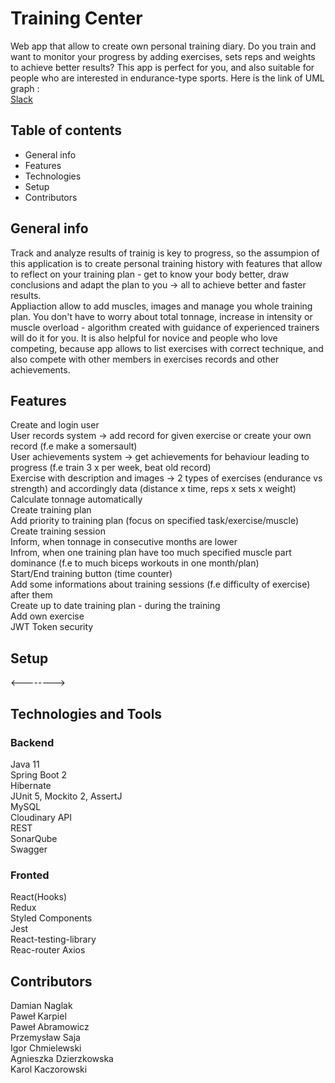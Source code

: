 # Training Center 

Web app that allow to create own personal training diary. Do you train and want to monitor your progress by adding exercises, sets reps and weights to achieve better results? This app is perfect for you, and also suitable for people who are interested in endurance-type sports.
Here is the link of UML graph : <br>
[Slack](https://viewer.diagrams.net/?highlight=0000ff&edit=_blank&layers=1&nav=1&title=uml#R7V1bc6M40%2F41qZq9sIvz4TI%2BzCS1OW2cvDtzSYxs8wVbXsDJeH79J3EUksCYgHFmyFRNghCykR493Wp1ty7k8frnN8%2Farm6hDdwLSbB%2FXsiTCwn96CL6hUv2SYmsRCVLz7GjMjErmDm%2FQFwoxKU7xwZ%2BrmIAoRs423zhHG42YB7kyizPg%2B%2F5agvo5j91ay0BUzCbWy5b%2Bq9jB6u4VNTM7MYVcJar%2BKMNSYtuvFjz16UHd5v48y4keRH%2BRLfXVtJW%2FKL%2ByrLhO1EkTy%2FksQdhEP21%2FjkGLu7cpNui574W3E2%2Ftwc2QZUHngePv8y3p8XSXmrgYX8Fje3LwNCjZt4sdweS9wi%2FbbBPeghs7Evc0ejKdqw13NhPK2dzIY%2FQja8O%2Bgx5IkZX8ehKCrpcBevsTuDtv5MXP9CFMFSTywmGk5Be7ZOrn07wnfibeApdZQ%2Fhi%2BQZtlfijvLhzpvHb%2FS%2B%2FxEo039e%2Fx49LQcuCK6u3%2BBAjcFneUsQlHSZEvcQsHPAijv9G4BrgF4CVXgn4KTFIPCAawXOWx57VgzhZfps2twDdNB7SEI83xTViB6JZ9tAkfV8G9Frxo%2BRaKBaUnUh35KcfMWkpagjmJYQFKw9UW2LK%2FhkDfQH0Q9ZUYjHY7BpngKbMcYGwlAQ8zjT9FKk4YsH4DnoNYFH4rcG0iuhlttJelXYJkTdCWxNCmyKQIGtKmw1Graq3CFsuTzCMup0%2FQJsG9gsetFY3FgvSKTmMGm5zhJheDJHaMDQGr0BL3CQyLqMb6wd28ZtjDzgO7%2Bsl7A9jKP4rVDj6uhCnaTIwg2Anzx5Gj%2BciSkShCXTksVN3DyaSIimtNwoiR9DUVIFLhY%2BCD44ZqWTgxi0ARbx0N7%2FG8r%2B542Dv8mFfIn%2BH1HF6GVlEXc%2FfuY90hWSuuEb5Cqs2AavihpbHWoMKzfFd3005sndGf47d3cLPB9uLPcRzKFn%2B2nNB7qcQi1CEsLHyA88%2BArG0IVeWC7b2ouGBl4eLRDxEuVIJZLmcwLXLlgEHFQHcIub3VpzZ7O8CetMlKzkMdbBcBFEzy7ckPZXaC4AzPgeDKygcC6MELzHmIjRrJDG6FrMrsOJsoVeMIYb9FaWE%2BIfWH7wDvygjJ6ZeVU4LWSZJq6EEwm%2BTZXiFaFwijTDkTMlNxGORb0pnVDAHqPEZWJ0KAhaXpTqeipbi9RGfEVL5voSVhU%2Bg2JIS1i5toQVGFmtVpKwTXGxKZ8ClSTCFEpZ07U6CEuBjlo0CLBjzVI5gHeOKlkI2IM4VDvU9ExJHJqSkP6IeSwh6TOUFTP90Yx6IDWNQ3BvGaSicIqFc33SMrXuMCDKEi3r6pKRqNADzTTV9kAn43rGQvJUa01RqioKk1VpF%2FAzmCWiJtVDn6GxLQ1bE4bf%2Fk%2BZ3nyfOqPZ6tYSN4PX3dvbQGPAV7yY%2FO1AyO2RqvaOThlQo9UxTZSGpqnUZEFNKVo8dGH14A6LyK6gzwOh9ZFmdKhG0atFXVXrYcdgBGhFO29jwPgj5Se%2FKz6D%2BDRprtGVutBTTwe90pU7Ab0nbN1xNssH19owMPTfnTUqx4bVBdwEs%2FhOJZNsZLyarxzXvrH2cIeH1w%2Bs%2BWtyNVpBz%2FmFmrUS0KLbXpAAWsvVmOEnY7yFNl7wkOBNpIpurZ%2B5ijcWNlmFBXPoutbWd17S11ijDnc2IxgEcB1XKjLWFZv3CidAdWsYI9DSDQHSGpZUylnDVKEY0R%2ByhqkcGzB6ILGK3sDNkjSgBjGSZsD3HbjJzKc3jo%2FtsC4e86d8JVS8jOyJWTshCiZWAIhPQriKSrJqiPsOV9p6DoJQ4AD%2Bt3mIbu95X8MG%2FtxztkH4LROTceA5%2BZe2ncXCme9c3EZcaUIU9YZiZmqUE9PhCZO4VWgVp4ektDQ9dIWZHoc2Cno%2B7YxP04KDgGltdyFRYiryKeofsFkGK3o3iiSwWa4Oj8YQTe48azMHSTNMG9N8DV4j852PxrOwhTFxO3u8575q3JfySPPcJzTAfVzFnbX10kjsma8j5jNpW7MhcZivtX3VMsNBReLbWOtMrUtwNf0JvLnj57S7d9ZxgO%2BFELsg8JwCPLAFgYO1vPChsMpjvoxbm2isJzoGtaWk8SGe4wK3NZ5jHe4YadkT3bkQnaZ1TnQia2CpzHQpshKqGy5BcIdqfPkrv%2BJEY45q5WgvX8hWTitS7Bc4a5DxXnpF1cg%2F3dNdNbozKwO6C7rj72eKLOHllfue7c6F7dIdkUNw0bW20CIdx3bVLGpxYz3dHLmMzOZu44TThIWZS5EncWz7FDth8Ysf3sSPB7mTTXxdF4eCmPmySXlGEmUVe%2Fpl9xvb3U9ReTYxDezWyKeNaSiemWUhDUiHVnODdE4hDXzdnB0yWuOegMBy3N5u352aI2q0ewbPbi%2FwtGKjLSklcaRUpq%2BsABqs1SPeeOQHnaj%2Fg9Lt5fd%2BEVVnEVUdQCU6DRcualuLKJPd5mGNmD3BdEUwCrMzmHjqHVx3N8Ewpa6ZFRdSlM06qUYXc83WJAtF6kMdg%2FoFN6yPac%2BncJ%2FIV%2FxEWutiLF1cMnb%2BIlHcM%2BUh2mne3tQEVXqrR8f%2F3%2BWlI47vXu7egfr0NhuwHhR%2Fg%2F0TmK82zn87MHXBGnCEZU%2BWJyNLM3km3Uw0WHVMNNsiSy5ojvOiQCugIOwA0trUcwqDjdL5%2BRFK4aOjNUphJSkz3M2myNDydiU1iXRsILCRtBqVTYWOIjry6%2F%2BBLtbMvCIyAUp6lzksuOsQVlJVVVh6adWd7cCozEetGQ9YaZXzT7aIvdmH8CLTi%2FMKvH%2B9eQQ%2B8N4KN3NfWd0p8RoMVWyiLum9l6pcS%2BIpxgewF5pVTRafUGiKJ5GaH0x6hqWtkOzbRI8qonlCaZvYCc46s5RGxxjpUs1oJU2kWlIFZZjsPzUfsMTv8tNm44sznmXY1BS5IjqP3l5sEJfyZ8AlHTqui3VxSXtCKObJcamcJBMfmZLFoICpfgJgKsZnACZNmKZecx2jJZG9JDANg8n9ciKMcoI9s3i3M1qkCH%2FUIoXx4xI5FjVuNIfRlvZ3ZJwn7Z5PR0Qm62Cht7nVsbnVCIWsCCCtNQCdOkGZmK4ZYqlmHJSGZQnKOCuLuMVT2fE%2BRSYzuTyTmZTPZEYpZJVzJJjC0FSzVqj0zpJmDGWV%2BBIUpttOoMDaAZmI9jMSrX%2BW%2FY8RrTIvoyg3ULK1nX31uN2qRFjGtyNRSwTzxrZmfjDwhfwVCVXEoPg2ES%2FHpjaw9veLfwF4TZuZWHs%2FKSLrHcqvEKLtCYeIpAEk5O0Fmhn%2Bqvh%2BQfaEXVzE5paY7Dwr58YQh6d8iT4pTPGLv1IuYmYDA9DrI7VTM7QXntyeCxYbcMr4evZEfUY%2BWGmIwUk2ako966sGs%2FDC8CbHhOEx3lJZ%2BF1c6%2BlQPF5Kh0xbxa7NAs%2F7ClT1hO5p8hDlfKJtH5Ylr9dh%2FvyeGRkg2xYwFlxm1OYGeFk0w4w0L4oib3HP82duzd3qOFpEvYb6H33TYgMRrvLsuXUVsrS7iwboN2Ka0lnbuEt8a%2BqYKLAGound820ke%2BhsGz35nAv5CFXJR29LKUtD3UmDy%2FXtlOCT2%2Fun6%2Fu7nj4qxwmnk7FxAlFac%2BrkZP1O%2BSOvdPfscSbsYVYlDzpzd3OoYZ1HbqdP00eCPP6%2Bvrmny3oqqaqJpNOycSZpbatK4mR0wkxCLrZ7CjkTCjF4OZC5wZz0GSiN4UVm98Zn0%2FH93WRGqiDXd89PU7Lk6v75cdYTSVUiSWdl40Sit0YkrHdNppKQQZM9m3TEJhIdDcA1pvBNbq3xicTyCdZBvj1e3pL88XD%2FnKeY0eVj7vJ%2B8uPf6fW3q6eeZCqTTBM5xrlwaY1kVM7RuSnJXJSmmu95pjueETh6y4l5RuXsgF7OfpBKy3RyjRXfTGe5fJwQl9d3s8u7aU8vlf32mkhve1p60Vkd5vn2Blv1p9%2Bmd5OeU3g75MYc8HfIXwxVUUv9AD9gilU5uW3TQAgSLLLSFqVwjgR%2FWjl4R3npWVu844Nj7dH8wUVw4%2BLXQT0Qnr4yJIhl7Fo%2BrrJCX9rFXxznTBMc7NPzgltGD8%2FnOw%2F9XkMPXwYrfDQRahJvoI8xJCEuxf95wN6F2%2BrZV1hvXeycuY%2BqEp%2Fr4CcBGhYr%2BsRgBdbo18KD6%2BgqbA%2B7UwlfooLw063w%2F52%2Fs9z4lXZr%2F6%2BcvYj3Z9w1Vujzil4FWGG%2FWMulB5aJDxP04q8M%2FTg7C7Uvj9%2Fg9%2FpjUPjDCzql41YPdzAeNdsJDcLDso%2Fjhrjy%2Frxe4HkId7htKwy%2BtTYYB%2F5uuURoiU46Gof4TGFkw%2FeN79iAgFH0ZTEvAFzvy9x15q9hYxiL%2BCsnKCaxdWu9gvi5Odzu0%2Fo%2BCH%2BFc2DnJx8%2Bc62wTQzfr44bz5bpTyzdIkaQhOfHm78qC%2FWU0opI8NMK9VB%2BRaJFlKsL%2BVRifkTI83mb9mRujrclhrcZALR3MHMnB94yMTaKREnFyjFdjHLPNNVyGJfO2TtPvHyLR%2FHFhVhBIkYsSlSSDqfwqcZPpneY648f01Tb48fuYH99fnp%2BnGKSnl7iv1hLca9pIyGj4n%2FctWb4E%2FcNUR79NKOBD%2Biw0PQMdwLwMs%2BtWW7idAk%2BlNhggokDglQrWECIfyEGD99kDe0d6m9ah3r2AVY7tx5EqmioiWO93YOZR9bDCgYw1mpG0MZtZVF9X7ZJ2FORFhw%2F4u%2FXSZ9aG8vd%2F0IfW6LPPQIrfCxx9cdf0Y10upcdwjLW2XnPzfZ%2BECryECtqFsI9eMvlPombRL9V%2FCJRwiA8jmG0A37H7c7HawdREF7xx4Jgzv%2Boq72dhh%2Bkfcar%2BABsGEWGlbzwzAVgO4CDqCJfx833RdSTe%2FdXOICECksOZvimSIKHPng%2B4oV8Tpmq5px0ihVMyt9G86vOIeX0%2FhGNkM8jTRzzwf%2FOrHGweY3w7PLu87sittqRkZdleZw6SbVmSnouJlLLSyZdNYaCZtRTkETmPHS9ooLbSvI1%2FiCx7l9Rrqxea%2BouMSiFGk1n1aMTJwbV2d0yXJ%2Fjpl6ewgDJIoCLHqzCg7NW0LVxOCJ834S1OFWQ6PErNbLbbvNNVBTRf1LITTktnGfIzbNked%2BnI%2Bf5yvpP%2F%2B%2BrfD%2F7h3tAXIuid5hLalBN9ApDScklGxKT5AjHpleoJJW5vcRLaMXtTaNDqcyYFmS1bgJU5sAbtcsDb%2FhdzZoxyoCb2J9sy18BO0MsYX0iTFNSEX4VXcmpj6YhlqO4bloO7jtLFWEod4lCGjoyfVpXdU1QONRUg9k1uBjjJUttH2OaQWAszAXTUlZJbjyG9hlQZipIClCpWGRJGZo6kd6sdvpnBsK0W0zLuOP4cpbhbgPDJQYJJjQmyWoD6TUruIQby51mpR8UyS2shvkTkLMaLj2w5CAYPwo8mU4NXp%2FeVLljeuP4fsaDxICNODKOPv2Nc4RcgYL%2FEi8TeZFhZdOg6NC4I4znxx4G9yGdOpmtRL%2BG6%2FiPdqsXLQjOqF9P262nPEohbyXUxAN2wkYlcEJmh7OvdWkE%2FJ2YkLelHeYdCedGb9brzKwn0mvaqhETTex5lqrHZBAnfOsPhuoYKAK1Pc7JtMe3rNGGjeaAwpLKB7LYrnf%2B3AX%2B9eYNum%2BAaIbIt3cb1uEl2HNwGh1%2Bkr7r%2BFbyUG%2FsZZWoUh5o3NjbRF5l%2FmqKAeR456OJ2%2FNX9%2FxFB%2B1U5a9G0s%2BV2BqbYa9d5OIT3Y78fXqeqbZYqw6lI2mmvcN7WOsV9sDqY5DPgGfY03iMqluQrYUGiqxcqhSC3HNI1Y1psbph51xCAUVW%2Flz1BHKGBGJ2H1sssistOofS9d34queLynzR2tqmNb5QWF%2BrGfrqPVGcDVFwszeemCkU1tH49vKGzN74dRoV9FRRjSqUs84yULqpTIDAesEzdY73JPp0%2FJ1Thygx%2B0G6WZE6aF%2Fx5lDDUkd6%2FElq2sjtGhGnkgAi%2BKd3qT3G%2BtEavZht0Yt03OFjtZx3Ekec7KAwwhvH1C%2FK%2FXEqOseWDkjbjjbhqVuZK5eg5giBmeZVt5qRbjEkWk2jVNKT6%2FShicgmPeyLciE72uu1zstJsWNbBsKo%2FWZ9f1j32fPy%2FYln0afz%2FWFdRs%2FL96exfj1tt57k3G3i%2BEWROthdPqULbnL0z3k7AClqnkvzLIbWWsIQMV36I9VjbFGkD%2Bpmsvs3xMpiqifQp0A1xcTv%2Bx%2BBMv3n9e%2FR03LgguDq%2Bg1yNtqSffx%2BAVJ%2FAcLwGGcmVvcmSfOfncR0wYVJo94kNvDnnrNNTy4ccWvFXiN8lxFuvqp%2BWVMFfMU0cBZGE%2B7XOy7a6oMnKqPeViRyVSMOhSwG8PhVDSUeDwrlMp4%2BKJMjv6%2BTiOAjT0CuG5IfHoFMxfhLpjRUk4DXEx12rLAbxVxfkl5QnspSNxDpUCktUQPJbCIiT1K2dkaTcVzUXlP55Uohe1DlV6QONXlK2zHQ1K7HFOlIF7bUNkWw2vQgeqZIU7rACSuBd0BhCsfa99%2Bhl7UENnNvv41yt3KfAGvLYY8VZD6aOgk19I9Ly3K1%2FfkKhCm00jbTgly9eejWOS09nHucq9P7%2Fx7r%2F6tUJ8uSPEtcZmzi2DKuCsMS43T9AuwwlRl%2F3DmWqELRuUaDE5qnaXNWfnBw%2F1u7APpxHHQzSzYmQ3UaU0R0t87p7SY2jLidfZJotZr5qerkwqqnSnPnTpK5m9SliwF7Ehmo0LkGVKmmDBTpuDiVDkQ%2Fae4Mbv%2BzHro5oXM%2B%2BrSs%2FFH6tExvfGscnxmJJzTK4t3ij3vE9v7NMlQfClHPSesv8s6xkikZZbkBVqICMIK7JBVwZdSiSw%2FCgKyOE4%2FfQhtvj0z%2FHw%3D%3D)


## Table of contents
* General info
* Features
* Technologies 
* Setup
* Contributors

## General info

Track and analyze results of trainig is key to progress, so the assumpion of this application is to create personal training history with features that allow to reflect on your training plan - get to know your body better, draw conclusions and adapt the plan to you -> all to achieve better and faster results. <br> Appliaction allow to add muscles, images and manage you whole training plan. You don't have to worry about total tonnage, increase in intensity or muscle overload - algorithm created with guidance of experienced trainers will do it for you. It is also helpful for novice and people who love competing, because app allows to list exercises with correct technique, and also compete with other members in exercises records and other achievements.

## Features
Create and login user <br>
User records system -> add record for given exercise or create your own record (f.e make a somersault) <br>
User achievements system -> get achievements for behaviour leading to progress (f.e train 3 x per week, beat old record) <br>
Exercise with description and images -> 2 types of exercises (endurance vs strength) and accordingly data (distance x time, reps x sets x weight) <br>
Calculate tonnage automatically <br>
Create training plan <br>
Add priority to training plan (focus on specified task/exercise/muscle) <br>
Create training session <br>
Inform, when tonnage in consecutive months are lower <br>
Infrom, when one training plan have too much specified muscle part dominance (f.e to much biceps workouts in one month/plan) <br>
Start/End training button (time counter) <br>
Add some informations about training sessions (f.e difficulty of exercise) after them <br>
Create up to date training plan - during the training <br>
Add own exercise <br>
JWT Token security <br>

## Setup
<-------->

## Technologies and Tools

### Backend 
 Java 11 <br>
 Spring Boot 2 <br>
 Hibernate <br>
 JUnit 5, Mockito 2, AssertJ  <br>
 MySQL <br>
 Cloudinary API <br>
 REST <br>
 SonarQube <br>
 Swagger <br>
 
### Fronted
 React(Hooks) <br>
 Redux <br>
 Styled Components <br>
 Jest <br>
 React-testing-library <br>
 Reac-router
 Axios <br>
 
 ## Contributors
 Damian Naglak <br>
 Paweł Karpiel <br>
 Paweł Abramowicz <br>
 Przemysław Saja <br>
 Igor Chmielewski <br>
 Agnieszka Dzierzkowska <br>
 Karol Kaczorowski <br>
